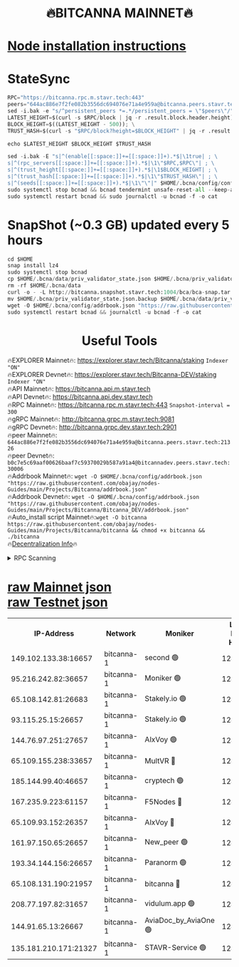 <h1 align="center"> 🔥BITCANNA MAINNET🔥</h1>


[Node installation instructions](https://github.com/obajay/nodes-Guides/tree/main/Projects/Bitcanna)
=

# StateSync
```python
RPC="https://bitcanna.rpc.m.stavr.tech:443"
peers="644ac886e7f2fe082b3556dc694076e71a4e959a@bitcanna.peers.stavr.tech:21326"
sed -i.bak -e "s/^persistent_peers *=.*/persistent_peers = \"$peers\"/" $HOME/.bcna/config/config.toml
LATEST_HEIGHT=$(curl -s $RPC/block | jq -r .result.block.header.height); \
BLOCK_HEIGHT=$((LATEST_HEIGHT - 500)); \
TRUST_HASH=$(curl -s "$RPC/block?height=$BLOCK_HEIGHT" | jq -r .result.block_id.hash)

echo $LATEST_HEIGHT $BLOCK_HEIGHT $TRUST_HASH

sed -i.bak -E "s|^(enable[[:space:]]+=[[:space:]]+).*$|\1true| ; \
s|^(rpc_servers[[:space:]]+=[[:space:]]+).*$|\1\"$RPC,$RPC\"| ; \
s|^(trust_height[[:space:]]+=[[:space:]]+).*$|\1$BLOCK_HEIGHT| ; \
s|^(trust_hash[[:space:]]+=[[:space:]]+).*$|\1\"$TRUST_HASH\"| ; \
s|^(seeds[[:space:]]+=[[:space:]]+).*$|\1\"\"|" $HOME/.bcna/config/config.toml
sudo systemctl stop bcnad && bcnad tendermint unsafe-reset-all --keep-addr-book
sudo systemctl restart bcnad && sudo journalctl -u bcnad -f -o cat
```
# SnapShot (~0.3 GB) updated every 5 hours
```python
cd $HOME
snap install lz4
sudo systemctl stop bcnad
cp $HOME/.bcna/data/priv_validator_state.json $HOME/.bcna/priv_validator_state.json.backup
rm -rf $HOME/.bcna/data
curl -o - -L http://bitcanna.snapshot.stavr.tech:1004/bca/bca-snap.tar.lz4 | lz4 -c -d - | tar -x -C $HOME/.bcna --strip-components 2
mv $HOME/.bcna/priv_validator_state.json.backup $HOME/.bcna/data/priv_validator_state.json
wget -O $HOME/.bcna/config/addrbook.json "https://raw.githubusercontent.com/obajay/nodes-Guides/main/Projects/Bitcanna/addrbook.json"
sudo systemctl restart bcnad && journalctl -u bcnad -f -o cat
```

 <h1 align="center"> Useful Tools</h1>

🔥EXPLORER Mainnet🔥:    https://explorer.stavr.tech/Bitcanna/staking          `Indexer "ON"` \
🔥EXPLORER Devnet🔥:     https://explorer.stavr.tech/Bitcanna-DEV/staking     `Indexer "ON"` \
🔥API Mainnet🔥:         https://bitcanna.api.m.stavr.tech \
🔥API Devnet🔥:          https://bitcanna.api.dev.stavr.tech \
🔥RPC Mainnet🔥:         https://bitcanna.rpc.m.stavr.tech:443         `Snapshot-interval = 300` \
🔥gRPC Mainnet🔥:        http://bitcanna.grpc.m.stavr.tech:9081 \
🔥gRPC Devnet🔥:         http://bitcanna.grpc.dev.stavr.tech:2901 \
🔥peer Mainnet🔥:        `644ac886e7f2fe082b3556dc694076e71a4e959a@bitcanna.peers.stavr.tech:21326` \
🔥peer Devnet🔥:         `b0c7e5c69aaf00626baaf7c59370029b587a91a4@bitcannadev.peers.stavr.tech:30006` \
🔥Addrbook Mainnet🔥:    ```wget -O $HOME/.bcna/config/addrbook.json "https://raw.githubusercontent.com/obajay/nodes-Guides/main/Projects/Bitcanna/addrbook.json"``` \
🔥Addrbook Devnet🔥:    ```wget -O $HOME/.bcna/config/addrbook.json "https://raw.githubusercontent.com/obajay/nodes-Guides/main/Projects/Bitcanna/Bitcanna_DEV/addrbook.json"``` \
🔥Auto_install script Mainnet🔥:```wget -O bitcanna https://raw.githubusercontent.com/obajay/nodes-Guides/main/Projects/Bitcanna/bitcanna && chmod +x bitcanna && ./bitcanna``` \
🔥[Decentralization Info](https://github.com/obajay/StateSync-snapshots/tree/main/Projects/Bitcanna/Decentralization)🔥


<details>
<summary>RPC Scanning</summary>

<h2 align="center"> We scan nodes in real time every 4 hours. And we provide the final result of RPC endpoints.
We cannot influence the operation of these nodes in any way. </h2>


```python
If Voting Power is higher than 0 --> then the Node is a validator of the network and may be subject to attack and be a potential threat to the chain.
```
```python
We marked such validators with a red symbol
```

</details>

[raw Mainnet json](https://rpc-check.bcam.stavr.tech/bcam/rpc-bcam-result.json) \
[raw Testnet json](https://github.com/obajay/StateSync-snapshots/tree/main/Projects/Bitcanna/Rpc-Check-Testnet)
=



<table><tr><th>IP-Address</th><th>Network</th><th>Moniker</th><th>Latest Block Height</th><th>Earliest Block Height</th><th>Catching Up</th><th>Tx Index</th><th>Voting Power</th><th>Scan Time</th></tr><tr><td>149.102.133.38:16657</td><td>bitcanna-1</td><td>second 🟢</td><td>12416412</td><td>1</td><td>False</td><td>on</td><td>0</td><td>2024-02-03T09:34:31.594847229UTC</td></tr><tr><td>95.216.242.82:36657</td><td>bitcanna-1</td><td>Moniker 🟢</td><td>12416402</td><td>5776907</td><td>False</td><td>on</td><td>0</td><td>2024-02-03T09:33:28.566002521UTC</td></tr><tr><td>65.108.142.81:26683</td><td>bitcanna-1</td><td>Stakely.io 🟢</td><td>12416406</td><td>6152001</td><td>False</td><td>on</td><td>0</td><td>2024-02-03T09:33:54.580290744UTC</td></tr><tr><td>93.115.25.15:26657</td><td>bitcanna-1</td><td>Stakely.io 🟢</td><td>12416405</td><td>6520001</td><td>False</td><td>on</td><td>0</td><td>2024-02-03T09:33:48.075862962UTC</td></tr><tr><td>144.76.97.251:27657</td><td>bitcanna-1</td><td>AlxVoy 🟢</td><td>12416410</td><td>8805201</td><td>False</td><td>on</td><td>0</td><td>2024-02-03T09:34:20.957312082UTC</td></tr><tr><td>65.109.155.238:33657</td><td>bitcanna-1</td><td>MultVR 🔴</td><td>12416407</td><td>9933415</td><td>False</td><td>on</td><td>352267</td><td>2024-02-03T09:34:00.357662713UTC</td></tr><tr><td>185.144.99.40:46657</td><td>bitcanna-1</td><td>cryptech 🟢</td><td>12416401</td><td>11528001</td><td>False</td><td>on</td><td>0</td><td>2024-02-03T09:33:24.052649801UTC</td></tr><tr><td>167.235.9.223:61157</td><td>bitcanna-1</td><td>F5Nodes 🔴</td><td>12416407</td><td>12084001</td><td>False</td><td>on</td><td>570</td><td>2024-02-03T09:34:02.695105642UTC</td></tr><tr><td>65.109.93.152:26357</td><td>bitcanna-1</td><td>AlxVoy 🔴</td><td>12416412</td><td>12109301</td><td>False</td><td>on</td><td>1391765</td><td>2024-02-03T09:34:32.171219427UTC</td></tr><tr><td>161.97.150.65:26657</td><td>bitcanna-1</td><td>New_peer 🟢</td><td>12416406</td><td>12254001</td><td>False</td><td>on</td><td>0</td><td>2024-02-03T09:33:54.889439108UTC</td></tr><tr><td>193.34.144.156:26657</td><td>bitcanna-1</td><td>Paranorm 🟢</td><td>12416408</td><td>12271301</td><td>False</td><td>on</td><td>0</td><td>2024-02-03T09:34:09.473951979UTC</td></tr><tr><td>65.108.131.190:21957</td><td>bitcanna-1</td><td>bitcanna 🔴</td><td>12416408</td><td>12316408</td><td>False</td><td>on</td><td>409435</td><td>2024-02-03T09:34:09.208760160UTC</td></tr><tr><td>208.77.197.82:31657</td><td>bitcanna-1</td><td>vidulum.app 🟢</td><td>12416407</td><td>12386934</td><td>False</td><td>on</td><td>0</td><td>2024-02-03T09:33:57.787088347UTC</td></tr><tr><td>144.91.65.13:26667</td><td>bitcanna-1</td><td>AviaDoc_by_AviaOne 🟢</td><td>12416410</td><td>12409001</td><td>False</td><td>on</td><td>0</td><td>2024-02-03T09:34:18.196069989UTC</td></tr><tr><td>135.181.210.171:21327</td><td>bitcanna-1</td><td>STAVR-Service 🟢</td><td>12416410</td><td>12415001</td><td>False</td><td>on</td><td>0</td><td>2024-02-03T09:34:20.627061097UTC</td></tr></table>
